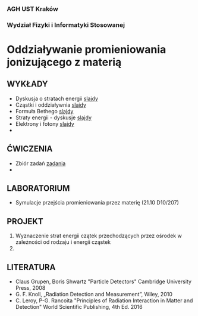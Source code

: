 ### AGH UST Kraków
### Wydział Fizyki i Informatyki Stosowanej
# Oddziaływanie promieniowania jonizującego z materią

## WYKŁADY
- Dyskusja o stratach energii [slajdy](/FILES/opjzm_w1.pdf)
- Cząstki i oddziaływnia [slajdy](/FILES/opjzm_w1.pdf)
- Formuła Bethego  [slajdy](/FILES/opjzm_w2.pdf)
- Straty energii - dyskusje [slajdy](/FILES/opjzm_w3.pdf)
- Elektrony i fotony [slajdy](/FILES/opjzm_w4.pdf)
- 
## ĆWICZENIA 
- Zbiór zadań  [zadania](/FILES/problemy_2021.pdf)
- 
## LABORATORIUM  
- Symulacje przejścia promieniowania przez materię (21.10 D10/207) 

## PROJEKT
1. Wyznaczenie strat energii czątek przechodzących przez ośrodek w zależności od rodzaju i energii cząstek 
2. 

## LITERATURA
- Claus Grupen, Boris Shwartz "Particle Detectors" Cambridge University Press, 2008
- G. F. Knoll, „Radiation Detection and Measurement”, Wiley, 2010
- C. Leroy, P-G. Rancoita "Principles of Radiation Interaction in Matter and Detection" World Scientific Publishing, 4th Ed. 2016
